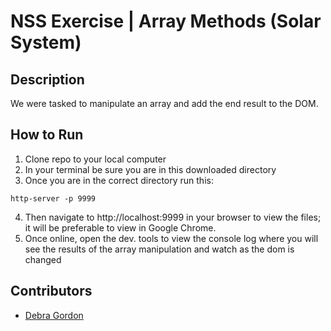 # NSS Exercise | Array Methods (Solar System)

## Description
We were tasked to manipulate an array and add the end result to the DOM.

## How to Run
1. Clone repo to your local computer
2. In your terminal be sure you are in this downloaded directory
3. Once you are in the correct directory run this:

  ```
  http-server -p 9999
  ```

4. Then navigate to http://localhost:9999 in your browser to view the files; it will be preferable to view in Google Chrome.
5. Once online, open the dev. tools to view the console log where you will see the results of the array manipulation and watch as the dom is changed

## Contributors
- [Debra Gordon](http://github.com/debragordon)